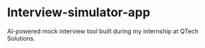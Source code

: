 # Interview-simulator-app
AI-powered mock interview tool built during my internship at QTech Solutions.
